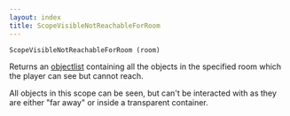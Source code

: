 ```yaml
---
layout: index
title: ScopeVisibleNotReachableForRoom
---
```


    ScopeVisibleNotReachableForRoom (room)

Returns an [objectlist](../../../types/objectlist.html) containing all the objects in the specified room which the player can see but cannot reach.

All objects in this scope can be seen, but can't be interacted with as they are either "far away" or inside a transparent container.
